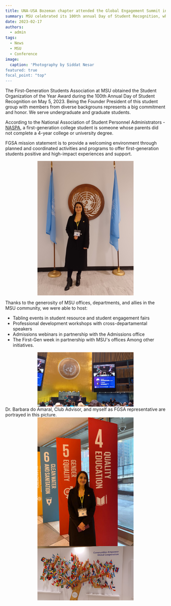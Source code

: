 ```yaml
---
title: UNA-USA Bozeman chapter attended the Global Engagement Summit in the United Nations Headquarters
summary: MSU celebrated its 100th annual Day of Student Recognition, where the university awarded students and groups in five categories.
date: 2023-02-17
authors:
  - admin
tags:
  - News
  - MSU
  - Conference
image:
  caption: 'Photography by Siddat Nesar
featured: true
focal_point: "top"
---
```


The First-Generation Students Association at MSU obtained the Student Organization of the Year Award during the 100th Annual Day of Student Recognition on May 5, 2023. Being the Founder President of this student group with members from diverse backgrouns represents a big commitment and honor. We serve undergraduate and graduate students.

According to the National Association of Student Personnel Administrators - [NASPA](https://firstgen.naspa.org/), a first-generation college student is someone whose parents did not complete a 4-year college or university degree.

FGSA mission statement is to provide a welcoming environment through planned and coordinated activities and programs to offer first-generation students positive and high-impact experiences and support. 

<div style="display: flex; justify-content: center;">
    <img src="a.jpg" alt="figure" width="60%">
</div>

Thanks to the generosity of MSU offices, departments, and allies in the MSU community, we were able to host:
- Tabling events in student resource and student engagement fairs
- Professional development workshops with cross-departamental speakers
- Admissions webinars in partnership with the Admissions office
- The First-Gen week in partnership with MSU's offices
Among other initiatives.

<div style="display: flex; justify-content: center;">
    <img src="b.jpg" alt="figure" width="60%">
</div>
Dr. Barbara do Amaral, Club Advisor, and myself as FGSA representative are portrayed in this picture.

<div style="display: flex; justify-content: center;">
    <img src="c.jpg" alt="figure" width="60%">
</div>

<div style="display: flex; justify-content: center;">
    <img src="d.jpg" alt="figure" width="60%">
</div>